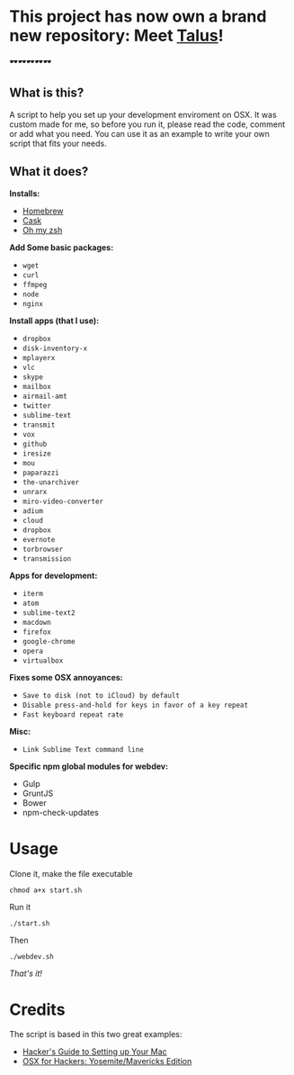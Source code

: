 # This project has now own a brand new repository: Meet [Talus](https://github.com/juanbrujo/Talus)!

🕶🕶🕶🕶🕶

## What is this?
A script to help you set up your development enviroment on OSX. It was custom made for me, so before you run it, please read the code, comment or add what you need. You can use it as an example to write your own script that fits your needs.

## What it does?
**Installs:**
- [Homebrew](http://brew.sh/) 
- [Cask](http://caskroom.io/)
- [Oh my zsh](http://ohmyz.sh/)

**Add Some basic packages:**

- `wget`
- `curl`
- `ffmpeg`
- `node`
- `nginx`

**Install apps (that I use):**

- `dropbox`
- `disk-inventory-x`
- `mplayerx`
- `vlc`
- `skype`
- `mailbox`
- `airmail-amt`
- `twitter`
- `sublime-text`
- `transmit`
- `vox`
- `github`
- `iresize`
- `mou`
- `paparazzi`
- `the-unarchiver`
- `unrarx`
- `miro-video-converter`
- `adium`
- `cloud`
- `dropbox`
- `evernote`
- `torbrowser`
- `transmission`

**Apps for development:**

- `iterm`
- `atom`
- `sublime-text2`
- `macdown`
- `firefox`
- `google-chrome`
- `opera`
- `virtualbox`

**Fixes some OSX annoyances:**

- `Save to disk (not to iCloud) by default`
- `Disable press-and-hold for keys in favor of a key repeat`
- `Fast keyboard repeat rate` 

**Misc:**

- `Link Sublime Text command line`

**Specific npm global modules for webdev:**

- Gulp
- GruntJS
- Bower
- npm-check-updates

# Usage

Clone it, make the file executable

`chmod a+x start.sh`

Run it

`./start.sh`

Then

`./webdev.sh`

_That's it!_

# Credits
The script is based in this two great examples:

* [Hacker's Guide to Setting up Your Mac](http://lapwinglabs.com/blog/hacker-guide-to-setting-up-your-mac)
* [OSX for Hackers: Yosemite/Mavericks Edition](https://gist.github.com/brandonb927/3195465)
